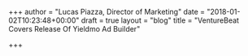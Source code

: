 +++
author = "Lucas Piazza, Director of Marketing"
date = "2018-01-02T10:23:48+00:00"
draft = true
layout = "blog"
title = "VentureBeat Covers Release Of Yieldmo Ad Builder"

+++
